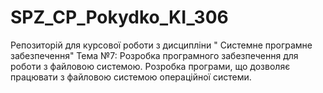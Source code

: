 # SPZ_CP_Pokydko_KI_306
Репозиторій для курсової роботи з дисципліни "  Системне програмне забезпечення"
Тема №7: Розробка програмного забезпечення для роботи з файловою системою. Розробка програми, що дозволяє працювати з файловою системою операційної системи.

